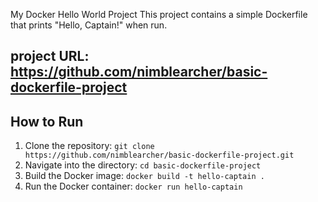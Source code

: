My Docker Hello World Project
This project contains a simple Dockerfile that prints "Hello, Captain!" when run.

## project URL: https://github.com/nimblearcher/basic-dockerfile-project




## How to Run
1. Clone the repository: `git clone https://github.com/nimblearcher/basic-dockerfile-project.git`
2. Navigate into the directory: `cd basic-dockerfile-project`
3. Build the Docker image: `docker build -t hello-captain .`
4. Run the Docker container: `docker run hello-captain`
